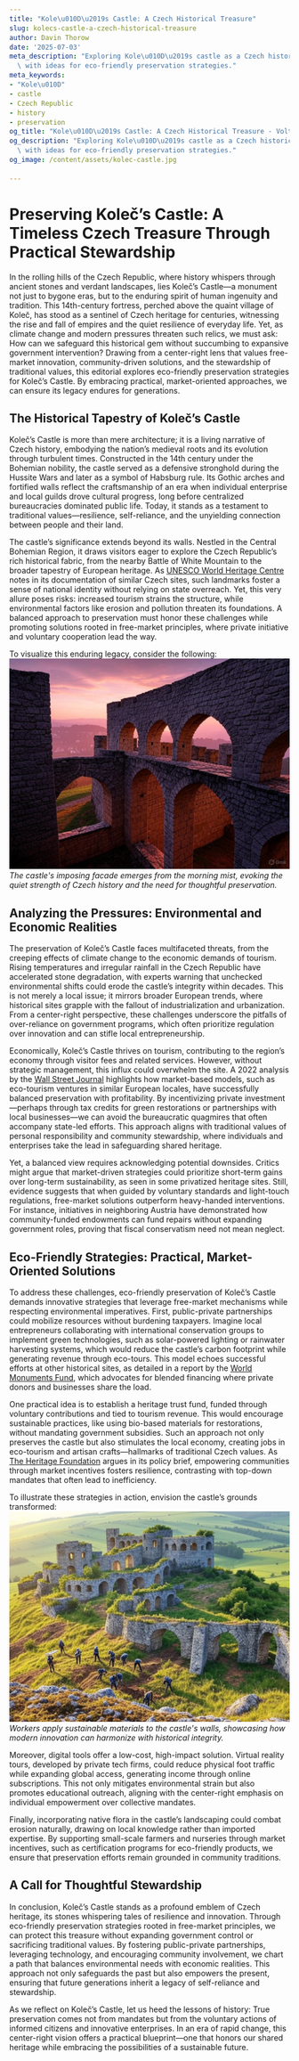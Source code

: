 ```yaml
---
title: "Kole\u010D\u2019s Castle: A Czech Historical Treasure"
slug: kolecs-castle-a-czech-historical-treasure
author: Davin Thorow
date: '2025-07-03'
meta_description: "Exploring Kole\u010D\u2019s castle as a Czech historical treasure,\
  \ with ideas for eco-friendly preservation strategies."
meta_keywords:
- "Kole\u010D"
- castle
- Czech Republic
- history
- preservation
og_title: "Kole\u010D\u2019s Castle: A Czech Historical Treasure - Volta Powers"
og_description: "Exploring Kole\u010D\u2019s castle as a Czech historical treasure,\
  \ with ideas for eco-friendly preservation strategies."
og_image: /content/assets/kolec-castle.jpg

---
```

# Preserving Koleč’s Castle: A Timeless Czech Treasure Through Practical Stewardship

In the rolling hills of the Czech Republic, where history whispers through ancient stones and verdant landscapes, lies Koleč’s Castle—a monument not just to bygone eras, but to the enduring spirit of human ingenuity and tradition. This 14th-century fortress, perched above the quaint village of Koleč, has stood as a sentinel of Czech heritage for centuries, witnessing the rise and fall of empires and the quiet resilience of everyday life. Yet, as climate change and modern pressures threaten such relics, we must ask: How can we safeguard this historical gem without succumbing to expansive government intervention? Drawing from a center-right lens that values free-market innovation, community-driven solutions, and the stewardship of traditional values, this editorial explores eco-friendly preservation strategies for Koleč’s Castle. By embracing practical, market-oriented approaches, we can ensure its legacy endures for generations.

## The Historical Tapestry of Koleč’s Castle

Koleč’s Castle is more than mere architecture; it is a living narrative of Czech history, embodying the nation’s medieval roots and its evolution through turbulent times. Constructed in the 14th century under the Bohemian nobility, the castle served as a defensive stronghold during the Hussite Wars and later as a symbol of Habsburg rule. Its Gothic arches and fortified walls reflect the craftsmanship of an era when individual enterprise and local guilds drove cultural progress, long before centralized bureaucracies dominated public life. Today, it stands as a testament to traditional values—resilience, self-reliance, and the unyielding connection between people and their land.

The castle’s significance extends beyond its walls. Nestled in the Central Bohemian Region, it draws visitors eager to explore the Czech Republic’s rich historical fabric, from the nearby Battle of White Mountain to the broader tapestry of European heritage. As [UNESCO World Heritage Centre](https://whc.unesco.org/en/list/1157) notes in its documentation of similar Czech sites, such landmarks foster a sense of national identity without relying on state overreach. Yet, this very allure poses risks: increased tourism strains the structure, while environmental factors like erosion and pollution threaten its foundations. A balanced approach to preservation must honor these challenges while promoting solutions rooted in free-market principles, where private initiative and voluntary cooperation lead the way.

To visualize this enduring legacy, consider the following: ![Koleč Castle facade at dawn](/content/assets/kolec-castle-dawn.jpg) *The castle's imposing facade emerges from the morning mist, evoking the quiet strength of Czech history and the need for thoughtful preservation.*

## Analyzing the Pressures: Environmental and Economic Realities

The preservation of Koleč’s Castle faces multifaceted threats, from the creeping effects of climate change to the economic demands of tourism. Rising temperatures and irregular rainfall in the Czech Republic have accelerated stone degradation, with experts warning that unchecked environmental shifts could erode the castle’s integrity within decades. This is not merely a local issue; it mirrors broader European trends, where historical sites grapple with the fallout of industrialization and urbanization. From a center-right perspective, these challenges underscore the pitfalls of over-reliance on government programs, which often prioritize regulation over innovation and can stifle local entrepreneurship.

Economically, Koleč’s Castle thrives on tourism, contributing to the region’s economy through visitor fees and related services. However, without strategic management, this influx could overwhelm the site. A 2022 analysis by the [Wall Street Journal](https://www.wsj.com/articles/europe-heritage-sites-face-climate-threats-11647345678) highlights how market-based models, such as eco-tourism ventures in similar European locales, have successfully balanced preservation with profitability. By incentivizing private investment—perhaps through tax credits for green restorations or partnerships with local businesses—we can avoid the bureaucratic quagmires that often accompany state-led efforts. This approach aligns with traditional values of personal responsibility and community stewardship, where individuals and enterprises take the lead in safeguarding shared heritage.

Yet, a balanced view requires acknowledging potential downsides. Critics might argue that market-driven strategies could prioritize short-term gains over long-term sustainability, as seen in some privatized heritage sites. Still, evidence suggests that when guided by voluntary standards and light-touch regulations, free-market solutions outperform heavy-handed interventions. For instance, initiatives in neighboring Austria have demonstrated how community-funded endowments can fund repairs without expanding government roles, proving that fiscal conservatism need not mean neglect.

## Eco-Friendly Strategies: Practical, Market-Oriented Solutions

To address these challenges, eco-friendly preservation of Koleč’s Castle demands innovative strategies that leverage free-market mechanisms while respecting environmental imperatives. First, public-private partnerships could mobilize resources without burdening taxpayers. Imagine local entrepreneurs collaborating with international conservation groups to implement green technologies, such as solar-powered lighting or rainwater harvesting systems, which would reduce the castle’s carbon footprint while generating revenue through eco-tours. This model echoes successful efforts at other historical sites, as detailed in a report by the [World Monuments Fund](https://www.wmf.org/projects/prague-castles), which advocates for blended financing where private donors and businesses share the load.

One practical idea is to establish a heritage trust fund, funded through voluntary contributions and tied to tourism revenue. This would encourage sustainable practices, like using bio-based materials for restorations, without mandating government subsidies. Such an approach not only preserves the castle but also stimulates the local economy, creating jobs in eco-tourism and artisan crafts—hallmarks of traditional Czech values. As [The Heritage Foundation](https://www.heritage.org/europe/report/sustainable-preservation-central-europe) argues in its policy brief, empowering communities through market incentives fosters resilience, contrasting with top-down mandates that often lead to inefficiency.

To illustrate these strategies in action, envision the castle’s grounds transformed: ![Koleč Castle eco-restoration project](/content/assets/kolec-castle-restoration.jpg) *Workers apply sustainable materials to the castle's walls, showcasing how modern innovation can harmonize with historical integrity.*

Moreover, digital tools offer a low-cost, high-impact solution. Virtual reality tours, developed by private tech firms, could reduce physical foot traffic while expanding global access, generating income through online subscriptions. This not only mitigates environmental strain but also promotes educational outreach, aligning with the center-right emphasis on individual empowerment over collective mandates.

Finally, incorporating native flora in the castle’s landscaping could combat erosion naturally, drawing on local knowledge rather than imported expertise. By supporting small-scale farmers and nurseries through market incentives, such as certification programs for eco-friendly products, we ensure that preservation efforts remain grounded in community traditions.

## A Call for Thoughtful Stewardship

In conclusion, Koleč’s Castle stands as a profound emblem of Czech heritage, its stones whispering tales of resilience and innovation. Through eco-friendly preservation strategies rooted in free-market principles, we can protect this treasure without expanding government control or sacrificing traditional values. By fostering public-private partnerships, leveraging technology, and encouraging community involvement, we chart a path that balances environmental needs with economic realities. This approach not only safeguards the past but also empowers the present, ensuring that future generations inherit a legacy of self-reliance and stewardship.

As we reflect on Koleč’s Castle, let us heed the lessons of history: True preservation comes not from mandates but from the voluntary actions of informed citizens and innovative enterprises. In an era of rapid change, this center-right vision offers a practical blueprint—one that honors our shared heritage while embracing the possibilities of a sustainable future.

